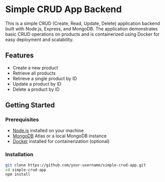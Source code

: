 # Simple CRUD App Backend

This is a simple CRUD (Create, Read, Update, Delete) application backend built with Node.js, Express, and MongoDB. The application demonstrates basic CRUD operations on products and is containerized using Docker for easy deployment and scalability.

## Features

- Create a new product
- Retrieve all products
- Retrieve a single product by ID
- Update a product by ID
- Delete a product by ID

## Getting Started

### Prerequisites

- [Node.js](https://nodejs.org/en/) installed on your machine
- [MongoDB](https://www.mongodb.com/) Atlas or a local MongoDB instance
- [Docker](https://www.docker.com/) installed for containerization (optional)

### Installation

```sh
git clone https://github.com/your-username/simple-crud-app.git
cd simple-crud-app
npm install
